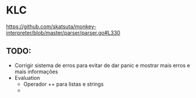 # KLC

https://github.com/skatsuta/monkey-interpreter/blob/master/parser/parser.go#L330

## TODO:

- Corrigir sistema de erros para evitar de dar panic e mostrar mais erros e mais informações
- Evaluation
  - Operador ++ para listas e strings
  - 